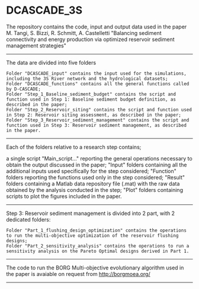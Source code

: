 # DCASCADE_3S
The repository contains the code, input and output data used in the paper M. Tangi, S. Bizzi, R. Schmitt, A. Castelletti "Balancing sediment connectivity and energy production via optimized reservoir sediment management strategies" 

----

The data are divided into five folders

    Folder "DCASCADE_input" contains the input used for the simulations, including the 3S River network and the hydrological datasets;
    Folder "DCASCADE_functions" contains all the general functions called by D-CASCADE;
    Folder "Step_1_Baseline_sediment_budget" contains the script and function used in Step 1: Baseline sediment budget definition, as described in the paper;
    Folder "Step_2_Reservoir_siting" contains the script and function used in Step 2: Reservoir siting assessment, as described in the paper;
    Folder "Step_3_Reservoir_sediment_management" contains the script and function used in Step 3: Reservoir sediment management, as described in the paper.
    
---

Each of the folders relative to a research step contains;

   a single script "Main_script..." reporting the general operations necessary to obtain the output discussed in the paper;
   "Input" folders containing all the additional inputs used specifically for the step considered;
   "Function" folders reporting the functions used only in the step considered;
   "Result" folders containing a Matlab data repository file (.mat) with the raw data obtained by the analysis conducted in the step;
   "Plot" folders containing scripts to plot the figures included in the paper.
   
   
---

Step 3: Reservoir sediment management is divided into 2 part, with 2 dedicated folders:

    Folder "Part_1_flushing_design_optimization" contains the operations to run the multi-objective optimization of the reservoir flushing designs;
    Folder "Part_2_sensitivity_analysis" contains the operations to run a sensitivity analysis on the Pareto Optimal designs derived in Part 1.
    
---

The code to run the BORG Multi-objective evolutionary algorithm used in the paper is avaiable on request from http://borgmoea.org/

---
